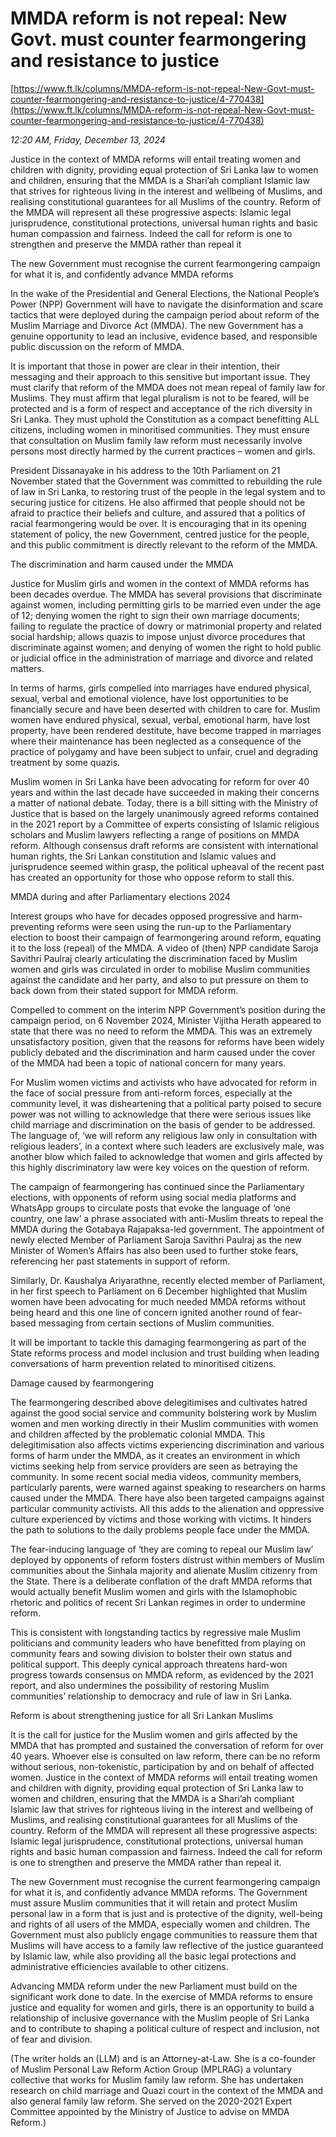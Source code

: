 # MMDA reform is not repeal:  New Govt. must counter fearmongering and resistance to justice

[https://www.ft.lk/columns/MMDA-reform-is-not-repeal-New-Govt-must-counter-fearmongering-and-resistance-to-justice/4-770438](https://www.ft.lk/columns/MMDA-reform-is-not-repeal-New-Govt-must-counter-fearmongering-and-resistance-to-justice/4-770438)

*12:20 AM, Friday, December 13, 2024*

Justice in the context of MMDA reforms will entail treating women and children with dignity, providing equal protection of Sri Lanka law to women and children, ensuring that the MMDA is a Shari’ah compliant Islamic law that strives for righteous living in the interest and wellbeing of Muslims, and realising constitutional guarantees for all Muslims of the country. Reform of the MMDA will represent all these progressive aspects: Islamic legal jurisprudence, constitutional protections, universal human rights and basic human compassion and fairness. Indeed the call for reform is one to strengthen and preserve the MMDA rather than repeal it

The new Government must recognise the current fearmongering campaign for what it is, and confidently advance MMDA reforms

In the wake of the Presidential and General Elections, the National People’s Power (NPP) Government will have to navigate the disinformation and scare tactics that were deployed during the campaign period about reform of the Muslim Marriage and Divorce Act (MMDA). The new Government has a genuine opportunity to lead an inclusive, evidence based, and responsible public discussion on the reform of MMDA.

It is important that those in power are clear in their intention, their messaging and their approach to this sensitive but important issue. They must clarify that reform of the MMDA does not mean repeal of family law for Muslims. They must affirm that legal pluralism is not to be feared, will be protected and is a form of respect and acceptance of the rich diversity in Sri Lanka. They must uphold the Constitution as a compact benefitting ALL citizens, including women in minoritised communities. They must ensure that consultation on Muslim family law reform must necessarily involve persons most directly harmed by the current practices – women and girls.

President Dissanayake in his address to the 10th Parliament on 21 November stated that the Government was committed to rebuilding the rule of law in Sri Lanka, to restoring trust of the people in the legal system and to securing justice for citizens. He also affirmed that people should not be afraid to practice their beliefs and culture, and assured that a politics of racial fearmongering would be over. It is encouraging that in its opening statement of policy, the new Government, centred justice for the people, and this public commitment is directly relevant to the reform of the MMDA.

The discrimination and harm caused under the MMDA

Justice for Muslim girls and women in the context of MMDA reforms has been decades overdue. The MMDA has several provisions that discriminate against women, including permitting girls to be married even under the age of 12; denying women the right to sign their own marriage documents; failing to regulate the practice of dowry or matrimonial property and related social hardship; allows quazis to impose unjust divorce procedures that discriminate against women; and denying of women the right to hold public or judicial office in the administration of marriage and divorce and related matters.

In terms of harms, girls compelled into marriages have endured physical, sexual, verbal and emotional violence, have lost opportunities to be financially secure and have been deserted with children to care for. Muslim women have endured physical, sexual, verbal, emotional harm, have lost property, have been rendered destitute, have become trapped in marriages where their maintenance has been neglected as a consequence of the practice of polygamy and have been subject to unfair, cruel and degrading treatment by some quazis.

Muslim women in Sri Lanka have been advocating for reform for over 40 years and within the last decade have succeeded in making their concerns a matter of national debate. Today, there is a bill sitting with the Ministry of Justice that is based on the largely unanimously agreed reforms contained in the 2021 report by a Committee of experts consisting of Islamic religious scholars and Muslim lawyers reflecting a range of positions on MMDA reform. Although consensus draft reforms are consistent with international human rights, the Sri Lankan constitution and Islamic values and jurisprudence seemed within grasp, the political upheaval of the recent past has created an opportunity for those who oppose reform to stall this.

MMDA during and after Parliamentary elections 2024

Interest groups who have for decades opposed progressive and harm-preventing reforms were seen using the run-up to the Parliamentary election to boost their campaign of fearmongering around reform, equating it to the loss (repeal) of the MMDA. A video of (then) NPP candidate Saroja Savithri Paulraj clearly articulating the discrimination faced by Muslim women and girls was circulated in order to mobilise Muslim communities against the candidate and her party, and also to put pressure on them to back down from their stated support for MMDA reform.

Compelled to comment on the interim NPP Government’s position during the campaign period, on 6 November 2024, Minister Vijitha Herath appeared to state that there was no need to reform the MMDA. This was an extremely unsatisfactory position, given that the reasons for reforms have been widely publicly debated and the discrimination and harm caused under the cover of the MMDA had been a topic of national concern for many years.

For Muslim women victims and activists who have advocated for reform in the face of social pressure from anti-reform forces, especially at the community level, it was disheartening that a political party poised to secure power was not willing to acknowledge that there were serious issues like child marriage and discrimination on the basis of gender to be addressed. The language of, ‘we will reform any religious law only in consultation with religious leaders’, in a context where such leaders are exclusively male, was another blow which failed to acknowledge that women and girls affected by this highly discriminatory law were key voices on the question of reform.

The campaign of fearmongering has continued since the Parliamentary elections, with opponents of reform using social media platforms and WhatsApp groups to circulate posts that evoke the language of ‘one country, one law’ a phrase associated with anti-Muslim threats to repeal the MMDA during the Gotabaya Rajapaksa-led government. The appointment of newly elected Member of Parliament Saroja Savithri Paulraj as the new Minister of Women’s Affairs has also been used to further stoke fears, referencing her past statements in support of reform.

Similarly, Dr. Kaushalya Ariyarathne, recently elected member of Parliament, in her first speech to Parliament on 6 December highlighted that Muslim women have been advocating for much needed MMDA reforms without being heard and this one line of concern ignited another round of fear-based messaging from certain sections of Muslim communities.

It will be important to tackle this damaging fearmongering as part of the State reforms process and model inclusion and trust building when leading conversations of harm prevention related to minoritised citizens.

Damage caused by fearmongering

The fearmongering described above delegitimises and cultivates hatred against the good social service and community bolstering work by Muslim women and men working directly in their Muslim communities with women and children affected by the problematic colonial MMDA. This delegitimisation also affects victims experiencing discrimination and various forms of harm under the MMDA, as it creates an environment in which victims seeking help from service providers are seen as betraying the community. In some recent social media videos, community members, particularly parents, were warned against speaking to researchers on harms caused under the MMDA. There have also been targeted campaigns against particular community activists. All this adds to the alienation and oppressive culture experienced by victims and those working with victims. It hinders the path to solutions to the daily problems people face under the MMDA.

The fear-inducing language of ‘they are coming to repeal our Muslim law’ deployed by opponents of reform fosters distrust within members of Muslim communities about the Sinhala majority and alienate Muslim citizenry from the State. There is a deliberate conflation of the draft MMDA reforms that would actually benefit Muslim women and girls with the Islamophobic rhetoric and politics of recent Sri Lankan regimes in order to undermine reform.

This is consistent with longstanding tactics by regressive male Muslim politicians and community leaders who have benefitted from playing on community fears and sowing division to bolster their own status and political support. This deeply cynical approach threatens hard-won progress towards consensus on MMDA reform, as evidenced by the 2021 report, and also undermines the possibility of restoring Muslim communities’ relationship to democracy and rule of law in Sri Lanka.

Reform is about strengthening justice for all Sri Lankan Muslims

It is the call for justice for the Muslim women and girls affected by the MMDA that has prompted and sustained the conversation of reform for over 40 years. Whoever else is consulted on law reform, there can be no reform without serious, non-tokenistic, participation by and on behalf of affected women. Justice in the context of MMDA reforms will entail treating women and children with dignity, providing equal protection of Sri Lanka law to women and children, ensuring that the MMDA is a Shari’ah compliant Islamic law that strives for righteous living in the interest and wellbeing of Muslims, and realising constitutional guarantees for all Muslims of the country. Reform of the MMDA will represent all these progressive aspects: Islamic legal jurisprudence, constitutional protections, universal human rights and basic human compassion and fairness. Indeed the call for reform is one to strengthen and preserve the MMDA rather than repeal it.

The new Government must recognise the current fearmongering campaign for what it is, and confidently advance MMDA reforms. The Government must assure Muslim communities that it will retain and protect Muslim personal law in a form that is just and is protective of the dignity, well-being and rights of all users of the MMDA, especially women and children. The Government must also publicly engage communities to reassure them that Muslims will have access to a family law reflective of the justice guaranteed by Islamic law, while also providing all the basic legal protections and administrative efficiencies available to other citizens.

Advancing MMDA reform under the new Parliament must build on the significant work done to date. In the exercise of MMDA reforms to ensure justice and equality for women and girls, there is an opportunity to build a relationship of inclusive governance with the Muslim people of Sri Lanka and to contribute to shaping a political culture of respect and inclusion, not of fear and division.

(The writer holds an (LLM) and is an Attorney-at-Law. She is a co-founder of Muslim Personal Law Reform Action Group (MPLRAG) a voluntary collective that works for Muslim family law reform. She has undertaken research on child marriage and Quazi court in the context of the MMDA and also general family law reform. She served on the 2020-2021 Expert Committee appointed by the Ministry of Justice to advise on MMDA Reform.)

